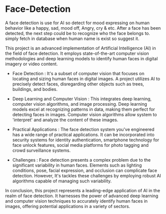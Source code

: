 # Face-Detection
A face detection is use for AI so detect for mood expressing on human behavior like a happy, sad, mood off, Angry, cry &amp; etc. After a face has been detected, the next step could be to recognize who the face belongs to. simply fetch in database when human name is exist so suggest it.


This project is an advanced implementation of Artificial Intelligence (AI) in the field of face detection. It employs state-of-the-art computer vision methodologies and deep learning models to identify human faces in digital imagery or video content.

* Face Detection : It's a subset of computer vision that focuses on locating and sizing human faces in digital images. A project utilizes AI to precisely detect faces, disregarding other objects such as trees, buildings, and bodies.

* Deep Learning and Computer Vision : This integrates deep learning, computer vision algorithms, and image processing. Deep learning models excel at recognizing patterns in data, making them perfect for detecting faces in images. Computer vision algorithms allow system to 'interpret' and analyze the content of these images.

* Practical Applications : The face detection system you've engineered has a wide range of practical applications. It can be incorporated into security systems for identity authentication, smartphone technology for face unlock features, social media platforms for photo tagging and crowd surveillance systems.

* Challenges : Face detection presents a complex problem due to the significant variability in human faces. Elements such as lighting conditions, pose, facial expression, and occlusion can complicate face detection. However, It's tackles these challenges by employing robust AI algorithms capable of managing such variability.

In conclusion, this project represents a leading-edge application of AI in the realm of face detection. It harnesses the power of advanced deep learning and computer vision techniques to accurately identify human faces in images, offering potential applications in a variety of sectors.
